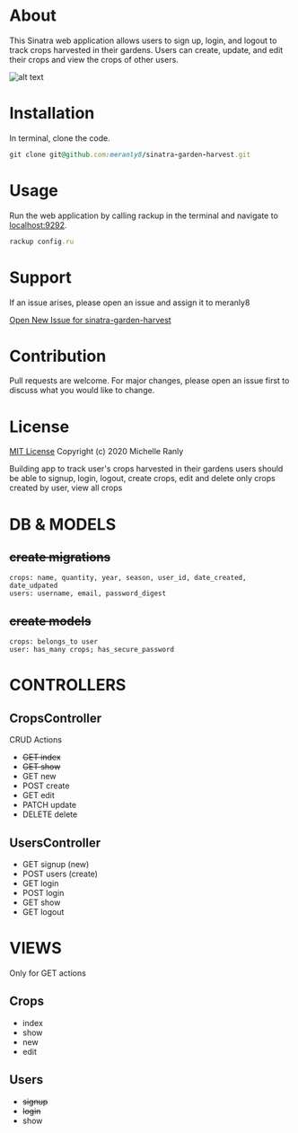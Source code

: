 # About
This Sinatra web application allows users to sign up, login, and logout to track crops harvested in their gardens. Users can create, update, and edit their crops and view the crops of other users.

![alt text][logo]

[logo]: https://i.imgur.com/b8lUeeV.jpeg "Garden haul"

# Installation
In terminal, clone the code.
```ruby
git clone git@github.com:meranly8/sinatra-garden-harvest.git
```

# Usage
Run the web application by calling rackup in the terminal and navigate to [localhost:9292](localhost:9292/).
```ruby
rackup config.ru
```

# Support
If an issue arises, please open an issue and assign it to meranly8

[Open New Issue for sinatra-garden-harvest](https://github.com/meranly8/sinatra-garden-harvest/issues/new)

# Contribution
Pull requests are welcome. For major changes, please open an issue first to discuss what you would like to change.

# License
[MIT License](https://choosealicense.com/licenses/mit/)
Copyright (c) 2020 Michelle Ranly


Building app to track user's crops harvested in their gardens
users should be able to signup, login, logout, create crops, edit and delete only crops created by user, view all crops
# DB & MODELS
## ~~create migrations~~
    crops: name, quantity, year, season, user_id, date_created, date_udpated
    users: username, email, password_digest
## ~~create models~~
    crops: belongs_to user
    user: has_many crops; has_secure_password

# CONTROLLERS
## CropsController
CRUD Actions
- ~~GET index~~
- ~~GET show~~
- GET new
- POST create
- GET edit
- PATCH update
- DELETE delete

## UsersController
- GET signup (new)
- POST users (create)
- GET login 
- POST login
- GET show
- GET logout

# VIEWS
Only for GET actions
## Crops
- index
- show
- new
- edit

## Users
- ~~signup~~
- ~~login~~
- show